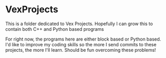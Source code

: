 # VexProjects
This is a folder dedicated to Vex Projects. Hopefully I can grow this to contain both C++ and Python based programs

For right now, the programs here are either block based or Python based. I'd like to improve my coding skills so the more I send commits to these projects, the more I'll learn. Should be fun overcoming these problems!
